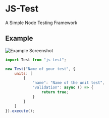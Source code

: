 # JS-Test

A Simple Node Testing Framework

## Example

![Example Screenshot](https://github.com/minefled/js-test/_assets/example_screenshot.png)

```javascript
import Test from "js-test";

new Test("Name of your test", {
    units: [
        {
            "name": "Name of the unit test",
            "validation": async () => { 
                return true;
            }
        }
    ]
}).execute();
```